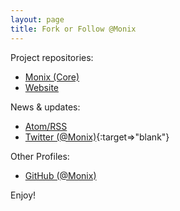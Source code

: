 ```yaml
---
layout: page
title: Fork or Follow @Monix
---
```


Project repositories:

- [Monix (Core)](https://github.com/monix/monix/)
- [Website](https://github.com/monix/monix.io/)

News &amp; updates:

- [Atom/RSS](/blog/atom.xml)
- [Twitter (@Monix)](https://twitter.com/monix){:target=>"blank"}

Other Profiles:

- [GitHub (@Monix)](https://github.com/monix)

Enjoy!
